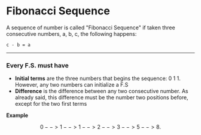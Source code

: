 # Fibonacci Sequence

A sequence of number is called "Fibonacci Sequence" if taken three consecutive numbers, a, b, c, the following happens:

```
c - b = a
```

* * *

### Every F.S. must have
- **Initial terms** are the three numbers that begins the sequence: 0 1 1. However, any two numbers can initialize a F.S
- **Difference** is the difference between any two consecutive number. As already said, this difference must be the number two positions before, except for the two first terms

**Example**

$$0 --> 1 --> 1 --> 2 --> 3 --> 5 --> 8.$$
